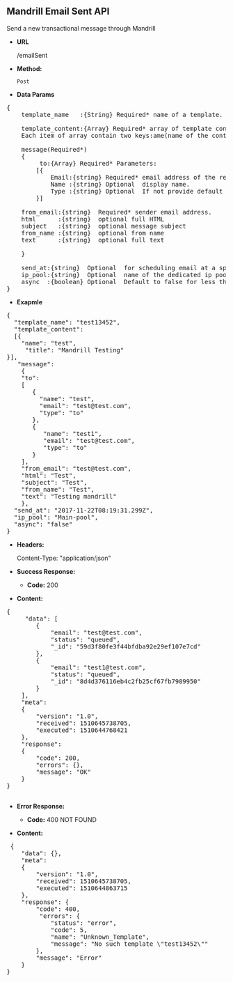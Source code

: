 **Mandrill Email Sent  API**
----
Send a new transactional message through Mandrill

* **URL**

  /emailSent

* **Method:**

  `Post`
  

* **Data Params** <br />
<pre>
{
	template_name   :{String} Required* name of a template. 
	
	template_content:{Array} Required* array of template content. 
	Each item of array contain two keys:ame(name of the content block) and title(actual title to put). 
						 
	message(Required*)         
	{
		 to:{Array} Required* Parameters: 
		[{
			Email:{string} Required* email address of the recipient.
			Name :{string} Optional  display name.
			Type :{string} Optional  If not provide default is "to" .
		}]
		
	from_email:{string}  Required* sender email address.
	html      :{string}  optional full HTML
	subject   :{string}  optional message subject
	from_name :{string}  optional from name
	text      :{string}  optional full text
	
	} 
	
	send_at:{string}  Optional  for scheduling email at a specific time. Validation: datetime 
	ip_pool:{string}  Optional  name of the dedicated ip pool to be used 
	async  :{boolean} Optional  Default to false for less than 10 recipient and true for more than 10 recipient. 
}
</pre>
* **Exapmle** <br />
<pre>
{
  "template_name": "test13452",
  "template_content":
  [{
	"name": "test", 
	 "title": "Mandrill Testing" 
}],
   "message":
    { 
	"to":
	[
	   {
		 "name": "test",
		 "email": "test@test.com", 
		 "type": "to"
	   }, 
	   {
		  "name": "test1", 
		  "email": "test@test.com",
		  "type": "to"
	   }
	],
	"from_email": "test@test.com",
	"html": "Test",
	"subject": "Test",
	"from_name": "Test",
	"text": "Testing mandrill" 	
    },
  "send_at": "2017-11-22T08:19:31.299Z",
  "ip_pool": "Main-pool",
  "async": "false"
}
</pre>
* **Headers:**

  Content-Type: "application/json"

* **Success Response:**

  * **Code:** 200 <br />

* **Content:** 
<pre>
{
     "data": [
        {
            "email": "test@test.com",
            "status": "queued",
            "_id": "59d3f80fe3f44bfdba92e29ef107e7cd"
        },
        {
            "email": "test1@test.com",
            "status": "queued",
            "_id": "8d4d376116eb4c2fb25cf67fb7989950"
        }
    ],
    "meta": 
	{
        "version": "1.0",
		"received": 1510645738705,
        "executed": 1510644768421
    },
    "response": 
	{
        "code": 200,
        "errors": {},
        "message": "OK"
    }
}

</pre> 
* **Error Response:**

  * **Code:** 400 NOT FOUND <br />
  
* **Content:** 
<pre>
 {
    "data": {},
    "meta":
	{
        "version": "1.0",
		"received": 1510645738705,
        "executed": 1510644863715
    },
    "response": {
        "code": 400,
         "errors": {
            "status": "error",
            "code": 5,
            "name": "Unknown_Template",
            "message": "No such template \"test13452\""
        },
        "message": "Error"
    }
}
</pre>